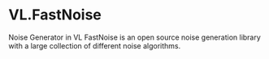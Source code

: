 # VL.FastNoise
Noise Generator in VL
FastNoise is an open source noise generation library with a large collection of different noise algorithms.
